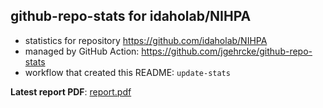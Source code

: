 ## github-repo-stats for idaholab/NIHPA

- statistics for repository https://github.com/idaholab/NIHPA
- managed by GitHub Action: https://github.com/jgehrcke/github-repo-stats
- workflow that created this README: `update-stats`

**Latest report PDF**: [report.pdf](https://github.com/idaholab/repository-statistics/raw/main/idaholab/NIHPA/latest-report/report.pdf)

